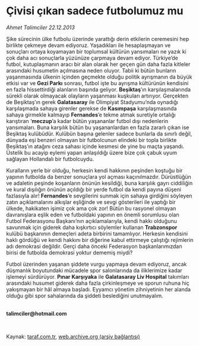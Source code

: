 # Çivisi çıkan sadece futbolumuz mu

*Ahmet Talimciler 22.12.2013*

<div class="yazi"><p>Şike sürecinin ülke futbolu üzerinde yarattığı derin etkilerin ceremesini hep birlikte çekmeye devam ediyoruz. Yaşadıkları ile hesaplaşmayan ve sonuçları ortaya koyamayan bir toplumsal kültürün yansımaları ne yazık ki çok daha acı sonuçlarla yüzünüze çarpmaya devam ediyor. Türkiye’de futbol, kutuplaşmanın aracı bir alan olarak her geçen gün daha fazla kitleler arasındaki husumetin açılmasına neden oluyor. Tabii ki bütün bunların yaşanmasında ülkenin içinden geçmekte olduğu politik ayrışmanın da büyük etkisi var ve <b>Gezi Parkı</b> sonrası, futbol işte bu ayrışma kültürünün kendisini en fazla hissettirdiği alanların başında geliyor. <b>Beşiktaş</b>’ın karşılaşmalarında sürekli olarak olmayacak olayların yaşanması kuşkuları artırıyor. Gerçekten de Beşiktaş’ın gerek <b>Galatasaray</b> ile Olimpiyat Stadyumu’nda oynadığı karşılaşmada sahaya girenler gerekse de <b>Kasımpaşa</b> karşılaşmasında sahaya girmekle kalmayıp <b>Fernandes</b>’e tekme atmak suretiyle ortalığı karıştıran ‘<b>meczup</b>’a kadar bütün yaşananlar futbol dışı nedenlerin yansımaları. Buna karşılık bütün bu yaşananlardan en fazla zararlı çıkan ise Beşiktaş kulübüdür. Kulübün başına gelenler sadece bunlarla da sınırlı değil, dünyada eşi benzeri olmayan bir futbolcunun elindeki bir topla birlikte Beşiktaş’ın atağını ceza sahası içinde kesmesi de yine bu maçta yaşandı. Üstelik bu acayip eylemi yapan anlaşıldığı üzere bize çok çabuk uyum sağlayan Hollandalı bir futbolcuydu. </p>
<p>Kuralların yerle bir olduğu, herkesin kendi hakkının peşinden koştuğu bir yapının futbolda da benzer sonuçlara yol açması kaçınılmazdır. Dürüstlüğün ve adaletin peşinde koşanların önünün kesildiği, buna karşılık gayrı ciddiliğin ve kural dışılığın önünün açıldığı bir yerde futbol da kendi payına düşeni fazlasıyla alır! <b>Fernandes</b>’e sevgilerini sunmak için sahaya girdiğini söyleyen zatın açıklamalarını alkışlar eşliğinde ve sevgi gösterileri ile yaptığı bir ülkede, hakikaten işimiz çok ama çok zor! Bütün bu rasyonel olmayan davranışlara eşlik eden ve futboldaki yapının en önemli sorumlusu olan Futbol Federasyonu Başkanı’nın açıklamalarıyla, kendi hakkı olduğunu savunmak için giderek daha kışkırtıcı söylemler kullanan <b>Trabzonspor</b> kulübü başkanının demeçleri adeta birbirini tamamlıyor. Herkesin kendisini haklı gördüğü ve kendi hakkını bir diğerine kabul ettirmeye çalıştığı rejimlerin adı demokrasi değildir. Gerçi daha önceki Federasyon başkanlarımızdan birisi de futbolda demokrasi yoktur dememiş miydi? </p>
<p>Futbol üzerinden yaşanan şiddete vurgu yapmaya devam ediyoruz, ancak düşmanlık boyutundaki mücadele spor salonlarında da iliklerimize kadar işlemeyi sürdürüyor. <b>Pınar Karşıyaka</b> ile <b>Galatasaray Liv Hospital</b> takımları arasındaki husumet giderek daha fazla çirkinleşmeye ve sporun ruhuna hiç yakışmayan bir hâl almaya başladı. Eyyamcı yönetim zihniyetinin her alanda olduğu gibi spor sahalarında da şiddeti beslediğini unutmayalım.</p><b>
<p><br/>talimciler@hotmail.com</p>
<p></p></b> 
</div>

Kaynak: [taraf.com.tr](http://www.taraf.com.tr:80/ahmet-talimciler/makale-civisi-cikan-sadece-futbolumuz-mu.htm), [web.archive.org (arşiv bağlantısı)](http://web.archive.org/web/20131224191642/http://www.taraf.com.tr:80/ahmet-talimciler/makale-civisi-cikan-sadece-futbolumuz-mu.htm)
